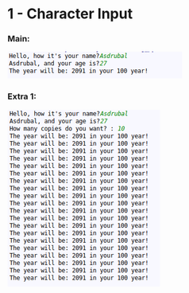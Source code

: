 # 1 -  Character Input
### Main:
!['Result'](1-character-input.png)
### Extra 1:
!['Result'](1-extra-1.png)